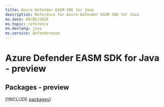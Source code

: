 ```yaml
---
title: Azure Defender EASM SDK for Java
description: Reference for Azure Defender EASM SDK for Java
ms.date: 09/05/2025
ms.topic: reference
ms.devlang: java
ms.service: defendereasm
---
```

# Azure Defender EASM SDK for Java - preview
## Packages - preview
[!INCLUDE [packages](defender-easm-index.md)]